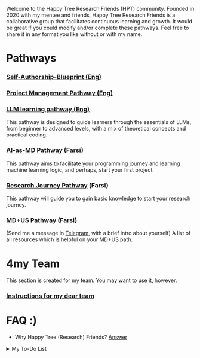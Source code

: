 Welcome to the Happy Tree Research Friends (HPT) community. Founded in 2020 with my mentee and friends, Happy Tree Research Friends is a collaborative group that facilitates continuous learning and growth. It would be great if you could modify and/or complete these pathways. Feel free to share it in any format you like without or with my name.

# Pathways

### [Self-Authorship-Blueprint (Eng)](https://github.com/Sdamirsa/HappyTreeResearchFriends/blob/main/Self-Authorship-Blueprint.md)

### [Project Management Pathway (Eng)](https://github.com/Sdamirsa/HappyTreeResearchFriends/blob/main/Pathway_Project_Management.md)

### [LLM learning pathway (Eng)](https://github.com/Sdamirsa/HappyTreeResearchFriends/blob/main/LLM-learning-path.md)
This pathway is designed to guide learners through the essentials of LLMs, from beginner to advanced levels, with a mix of theoretical concepts and practical coding.

### [AI-as-MD Pathway (Farsi)](https://github.com/Sdamirsa/HappyTreeResearchFriends/blob/main/AI_in_Med_Pathway_Farsi.md)
This pathway aims to facilitate your programming journey and learning machine learning logic, and perhaps, start your first project. 

### [Research Journey Pathway](https://github.com/Sdamirsa/HappyTreeResearchFriends/blob/main/Research_Journey_Pathway_Eng.md) (Farsi)
This pathway will guide you to gain basic knowledge to start your research journey. 

### MD+US Pathway (Farsi)
(Send me a message in [Telegram](https://www.t.me/sdamirsa), with a brief intro about yourself)
A list of all resources which is helpful on your MD+US path.


# 4my Team

This section is created for my team. You may want to use it, however.
### [Instructions for my dear team](https://github.com/Sdamirsa/HappyTreeResearchFriends/blob/main/Instruction4myTeam.md)

# FAQ :) 
- Why Happy Tree (Research) Friends? [Answer](https://www.youtube.com/watch?v=cN7XXLyb1Fo)

<details>
<summary>My To-Do List</summary>
- AI as (bio)medical student
  [] Prepare English version of AI for biomedical students
  
  [] Add Computational Biology to AI as (bio)medical student
  
  [] Add predictive modeling and DL component
  
  [] Add time-series modelling
  
- A note to my dear younger peers: What are your options in life
  
  [X] Note on the structure
  
  [] Record the video

- A note to my dear younger peers: How to study medicine during externship and internship
  
  [] Note on the structure
  
  [] Get the opinions of 5 people
  
  [] Create the content
  
  [] Publish as md
</details>

